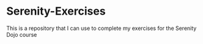 # Serenity-Exercises
This is a repository that I can use to complete my exercises for the Serenity Dojo course
